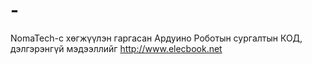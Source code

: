 # -
NomaTech-с хөгжүүлэн гаргасан Ардуино Роботын сургалтын КОД, дэлгэрэнгүй мэдээллийг http://www.elecbook.net
